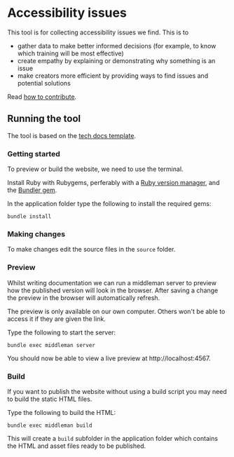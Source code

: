 # Accessibility issues

This tool is for collecting accessibility issues we find. This is to
* gather data to make better informed decisions (for example, to know which training will be most effective)
* create empathy by explaining or demonstrating why something is an issue
* make creators more efficient by providing ways to find issues and potential solutions

Read [how to contribute](CONTRIBUTING.md).


## Running the tool

The tool is based on the [tech docs template](https://alphagov.github.io/tech-docs-manual/).

### Getting started

To preview or build the website, we need to use the terminal.

Install Ruby with Rubygems, perferably with a [Ruby version manager][rvm],
and the [Bundler gem][bundler].

In the application folder type the following to install the required gems:

```
bundle install
```

### Making changes

To make changes edit the source files in the `source` folder.

### Preview

Whilst writing documentation we can run a middleman server to preview how the
published version will look in the browser. After saving a change the preview in
the browser will automatically refresh.

The preview is only available on our own computer. Others won't be able to
access it if they are given the link.

Type the following to start the server:

```
bundle exec middleman server
```

You should now be able to view a live preview at http://localhost:4567.

### Build

If you want to publish the website without using a build script you may need to
build the static HTML files.

Type the following to build the HTML:

```
bundle exec middleman build
```

This will create a `build` subfolder in the application folder which contains
the HTML and asset files ready to be published.

[rvm]: https://www.ruby-lang.org/en/documentation/installation/#managers
[bundler]: http://bundler.io/
